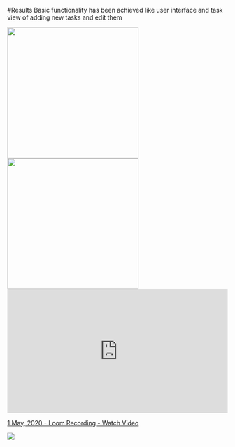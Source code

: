 #Results
Basic functionality has been achieved like user interface and task view of adding new tasks and edit them

<img src = "https://i.imgur.com/DHkrXWi.png" width =300>
<img src = "https://i.imgur.com/yzREQdm.png" width =300>
<div style="position: relative; padding-bottom: 56.25%; height: 0;"><iframe src="https://www.loom.com/embed/7ccc563e87954ca8adcde698aab4ae6d" frameborder="0" webkitallowfullscreen mozallowfullscreen allowfullscreen style="position: absolute; top: 0; left: 0; width: 100%; height: 100%;"></iframe></div>
<a href="https://www.loom.com/share/7ccc563e87954ca8adcde698aab4ae6d"> <p>1 May, 2020 - Loom Recording - Watch Video</p> <img style="max-width:300px;" src="https://cdn.loom.com/sessions/thumbnails/7ccc563e87954ca8adcde698aab4ae6d-with-play.gif"> </a>
